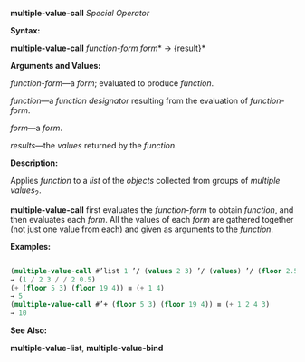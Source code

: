 **multiple-value-call** *Special Operator* 



**Syntax:** 



**multiple-value-call** *function-form form*\* → \{result\}\* 



**Arguments and Values:** 



*function-form*—a *form*; evaluated to produce *function*. 



*function*—a *function designator* resulting from the evaluation of *function-form*. 



*form*—a *form*. 



*results*—the *values* returned by the *function*. 



**Description:** 



Applies *function* to a *list* of the *objects* collected from groups of *multiple values*<sub>2</sub>. 



**multiple-value-call** first evaluates the *function-form* to obtain *function*, and then evaluates each *form*. All the values of each *form* are gathered together (not just one value from each) and given as arguments to the *function*. 



**Examples:**
```lisp

(multiple-value-call #’list 1 ’/ (values 2 3) ’/ (values) ’/ (floor 2.5)) 
→ (1 / 2 3 / / 2 0.5) 
(+ (floor 5 3) (floor 19 4)) ≡ (+ 1 4) 
→ 5 
(multiple-value-call #’+ (floor 5 3) (floor 19 4)) ≡ (+ 1 2 4 3) 
→ 10 

```
**See Also:** 



**multiple-value-list**, **multiple-value-bind** 




